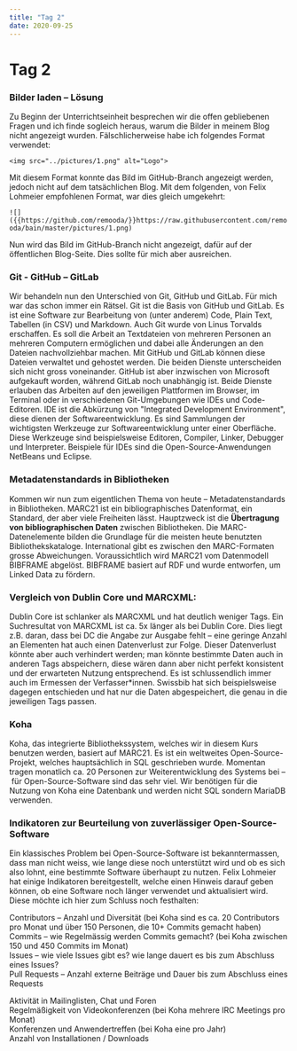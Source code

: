```yaml
---
title: "Tag 2"
date: 2020-09-25
---
```


# Tag 2
### Bilder laden – Lösung
Zu Beginn der Unterrichtseinheit besprechen wir die offen gebliebenen Fragen und ich finde sogleich heraus, warum die Bilder in meinem Blog nicht angezeigt wurden.
Fälschlicherweise habe ich folgendes Format verwendet:

```<img src="../pictures/1.png" alt="Logo">```

Mit diesem Format konnte das Bild im GitHub-Branch angezeigt werden, jedoch nicht auf dem tatsächlichen Blog. Mit dem folgenden, von Felix Lohmeier empfohlenen Format, war dies gleich umgekehrt:

```![]({{https://github.com/remooda/}}https://raw.githubusercontent.com/remooda/bain/master/pictures/1.png)```

Nun wird das Bild im GitHub-Branch nicht angezeigt, dafür auf der öffentlichen Blog-Seite. Dies sollte für mich aber ausreichen.

### Git - GitHub – GitLab
Wir behandeln nun den Unterschied von Git, GitHub und GitLab. Für mich war das schon immer ein Rätsel. Git ist die Basis von GitHub und GitLab. Es ist eine Software zur Bearbeitung von (unter anderem) Code, Plain Text, Tabellen (in CSV) und Markdown. Auch Git wurde von Linus Torvalds erschaffen. Es soll die Arbeit an Textdateien von mehreren Personen an mehreren Computern ermöglichen und dabei alle Änderungen an den Dateien nachvollziehbar machen. Mit GitHub und GitLab können diese Dateien verwaltet und gehostet werden. Die beiden Dienste unterscheiden sich nicht gross voneinander. GitHub ist aber inzwischen von Microsoft aufgekauft worden, während GitLab noch unabhängig ist. Beide Dienste erlauben das Arbeiten auf den jeweiligen Plattformen im Browser, im Terminal oder in verschiedenen Git-Umgebungen wie IDEs und Code-Editoren. IDE ist die Abkürzung von "Integrated Development Environment", diese dienen der Softwareentwicklung. Es sind Sammlungen der wichtigsten Werkzeuge zur Softwareentwicklung unter einer Oberfläche. Diese Werkzeuge sind beispielsweise Editoren, Compiler, Linker, Debugger und Interpreter. Beispiele für IDEs sind die Open-Source-Anwendungen NetBeans und Eclipse.

### Metadatenstandards in Bibliotheken
Kommen wir nun zum eigentlichen Thema von heute – Metadatenstandards in Bibliotheken. MARC21 ist ein bibliographisches Datenformat, ein Standard, der aber viele Freiheiten lässt. Hauptzweck ist die **Übertragung von bibliographischen Daten** zwischen Bibliotheken. Die MARC-Datenelemente bilden die Grundlage für die meisten heute benutzten Bibliothekskataloge. International gibt es zwischen den MARC-Formaten grosse Abweichungen. Voraussichtlich wird MARC21 vom Datenmodell BIBFRAME abgelöst. BIBFRAME basiert auf RDF und wurde entworfen, um Linked Data zu fördern.

### Vergleich von Dublin Core und MARCXML:
Dublin Core ist schlanker als MARCXML und hat deutlich weniger Tags. Ein Suchresultat von MARCXML ist ca. 5x länger als bei Dublin Core. Dies liegt z.B. daran, dass bei DC die Angabe zur Ausgabe fehlt – eine geringe Anzahl an Elementen hat auch einen Datenverlust zur Folge. Dieser Datenverlust könnte aber auch verhindert werden; man könnte bestimmte Daten auch in anderen Tags abspeichern, diese wären dann aber nicht perfekt konsistent und der erwarteten Nutzung entsprechend. Es ist schlussendlich immer auch im Ermessen der Verfasser*innen. Swissbib hat sich beispielsweise dagegen entschieden und hat nur die Daten abgespeichert, die genau in die jeweiligen Tags passen.

### Koha
Koha, das integrierte Bibliothekssystem, welches wir in diesem Kurs benutzen werden, basiert auf MARC21. Es ist ein weltweites Open-Source-Projekt, welches hauptsächlich in SQL geschrieben wurde. Momentan tragen monatlich ca. 20 Personen zur Weiterentwicklung des Systems bei – für Open-Source-Software sind das sehr viel. Wir benötigen für die Nutzung von Koha eine Datenbank und werden nicht SQL sondern MariaDB verwenden.

### Indikatoren zur Beurteilung von zuverlässiger Open-Source-Software
Ein klassisches Problem bei Open-Source-Software ist bekanntermassen, dass man nicht weiss, wie lange diese noch unterstützt wird und ob es sich also lohnt, eine bestimmte Software überhaupt zu nutzen. Felix Lohmeier hat einige Indikatoren bereitgestellt, welche einen Hinweis darauf geben können, ob eine Software noch länger verwendet und aktualisiert wird. Diese möchte ich hier zum Schluss noch festhalten:

Contributors – Anzahl und Diversität (bei Koha sind es ca. 20 Contributors pro Monat und über 150 Personen, die 10+ Commits gemacht haben)<br>
Commits – wie Regelmässig werden Commits gemacht? (bei Koha zwischen 150 und 450 Commits im Monat)<br>
Issues – wie viele Issues gibt es? wie lange dauert es bis zum Abschluss eines Issues?<br>
Pull Requests – Anzahl externe Beiträge und Dauer bis zum Abschluss eines Requests<p>
Aktivität in Mailinglisten, Chat und Foren<br>
Regelmäßigkeit von Videokonferenzen (bei Koha mehrere IRC Meetings pro Monat)<br>
Konferenzen und Anwendertreffen (bei Koha eine pro Jahr)<br>
Anzahl von Installationen / Downloads
